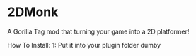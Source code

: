 # 2DMonk
A Gorilla Tag mod that turning your game into a 2D platformer!

How To Install:
1: Put it into your plugin folder dumby
